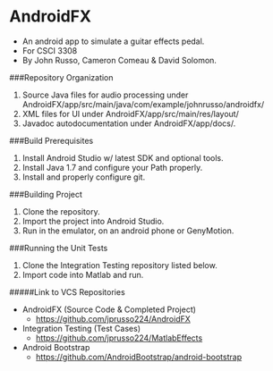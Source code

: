 AndroidFX 
=========
* An android app to simulate a guitar effects pedal. 
* For CSCI 3308
* By John Russo, Cameron Comeau & David Solomon.

###Repository Organization
1. Source Java files for audio processing under AndroidFX/app/src/main/java/com/example/johnrusso/androidfx/
2. XML files for UI under AndroidFX/app/src/main/res/layout/
3. Javadoc autodocumentation under AndroidFX/app/docs/. 

###Build Prerequisites
1. Install Android Studio w/ latest SDK and optional tools.
2. Install Java 1.7 and configure your Path properly.
3. Install and properly configure git.

###Building Project
1. Clone the repository.
2. Import the project into Android Studio.
3. Run in the emulator, on an android phone or GenyMotion. 

###Running the Unit Tests
1. Clone the Integration Testing repository listed below.
2. Import code into Matlab and run.


#####Link to VCS Repositories
* AndroidFX (Source Code & Completed Project)
  * https://github.com/jprusso224/AndroidFX
* Integration Testing (Test Cases)
  * https://github.com/jprusso224/MatlabEffects
* Android Bootstrap
  * https://github.com/AndroidBootstrap/android-bootstrap 

